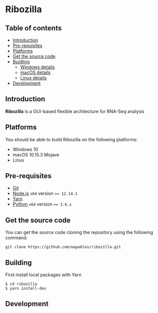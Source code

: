 # Ribozilla

## Table of contents

* [Introduction](#introduction)
* [Pre-requisites](#pre-requisites)
* [Platforms](#platforms)
* [Get the source code](#get-the-source-code)
* [Buidling](#building)
  * [Windows details](#windows-details)
  * [macOS details](#macos-details)
  * [Linux details](#linux-details)
* [Development](#development)

## Introduction

**Ribozilla** is a GUI-based flexible architecture for RNA-Seq analysis

## Platforms
You should be able to build Ribozilla on the following platforms:

* Windows 10
* macOS 10.15.3 Mojave
* Linux

## Pre-requisites

* [Git](https://git-scm.com/)
* [Node.js](https://nodejs.org/en/) `x64` version `>= 12.14.1`
* [Yarn](https://classic.yarnpkg.com/en/docs/install)
* [Python](https://www.python.org/) `x64` version `>= 3.6.x`

## Get the source code

  You can get the source code cloning the repository using the following command:

    git clone https://github.com/wapablos/ribozilla.git

## Building
First install local packages with Yarn
```
$ cd ribozilla
$ yarn install-dev
```
## Development
